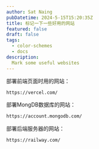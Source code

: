 ```yaml
---
author: Sat Naing
pubDatetime: 2024-5-15T15:20:35Z
title: 标记一下一些好用的网站
featured: false
draft: false
tags:
  - color-schemes
  - docs
description:
  Mark some useful websites
---
```

部署前端页面时用的网站：
```html
https://vercel.com/
```


部署MongDB数据库的网站：
```html
https://account.mongodb.com/
```
部署后端服务器的网站：
```html
https://railway.com/
```


